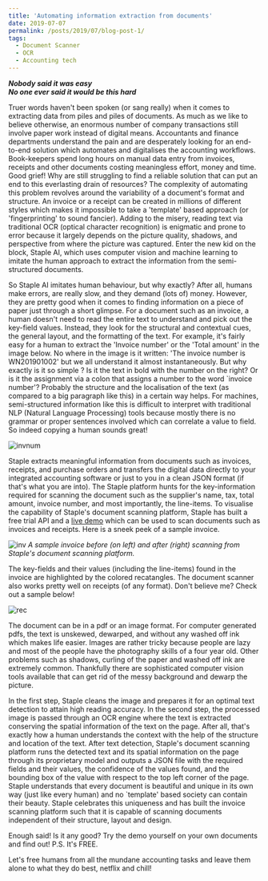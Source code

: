 ```yaml
---
title: 'Automating information extraction from documents'
date: 2019-07-07
permalink: /posts/2019/07/blog-post-1/
tags:
  - Document Scanner
  - OCR
  - Accounting tech
---
```


***Nobody said it was easy <br>
No one ever said it would be this hard***

Truer words haven't been spoken (or sang really) when it comes to extracting data from piles and piles of documents. As much as we like to believe otherwise, an enormous number of company transactions still involve paper work instead of digital means. Accountants and finance departments understand the pain and are desperately looking for an end-to-end solution which automates and digitalises the accounting workflows.  Book-keepers spend long hours on manual data entry from invoices, receipts and other documents costing meaningless effort, money and time. Good grief! Why are still struggling to find a reliable solution that can put an end to this everlasting drain of resources? The complexity of automating this problem revolves around the variability of a document's format and structure. An invoice or a receipt can be created in millions of different styles which makes it impossible to take a 'template' based approach (or 'fingerprinting' to sound fancier). Adding to the misery, reading text via traditional OCR (optical character recognition) is enigmatic and prone to error because it largely depends on the picture quality, shadows, and perspective from where the picture was captured. Enter the new kid on the block, Staple AI,  which uses computer vision and machine learning to imitate the human approach to extract the information from the semi-structured documents.

So Staple AI imitates human behaviour, but why exactly? After all, humans make errors, are really slow, and they demand (lots of) money. However, they are pretty good when it comes to finding information on a piece of paper just through a short glimpse.  For a document such as an invoice, a human doesn't need to read the entire text to understand and pick out the key-field values. Instead, they look for the structural and contextual cues, the general layout, and the formatting of the text. For example, it's fairly easy for a human to extract the 'Invoice number' or the 'Total amount' in the image below. No where in the image is it written: 'The invoice number is WN201901002' but we all understand it almost instantaneously. But why exactly is it so simple ? Is it the text in bold with the number on the right? Or is it the assignment via a colon that assigns a number to the word `invoice number'? Probably the structure and the localisation of the text (as compared to a big paragraph like this) in a certain way helps. For machines, semi-structured information like this is difficult to interpret with traditional NLP (Natural Language Processing) tools because mostly there is no grammar or proper sentences involved which can correlate a value to field. So indeed copying a human sounds great! 


![invnum](http://ashima0109.github.io/images/formatting.png)

Staple extracts meaningful information from documents such as invoices, receipts, and purchase orders and transfers the digital data directly to your integrated accounting software or just to you in a clean JSON format (if that's what you are into). The Staple platform hunts for the key-information required for scanning the document such as the supplier's name, tax, total amount, invoice number, and most importantly, the line-items. To visualise the capability of Staple's document scanning platform, Staple has built a free trial API and a [live demo](https://demo.staple.io/) which can be used to scan documents such as invoices and receipts. Here is a sneek peek of a sample invoice.  

![inv](ashima0109.github.io/images/samplei.jpg) _A sample invoice before (on left) and after (right) scanning from Staple's document scanning platform._
<br />

The key-fields and their values (including the line-items) found in the invoice are highlighted by the colored recatangles. The document scanner also works pretty well on receipts (of any format). Don't believe me? Check out a sample below!

![rec](ashima0109.github.io/images/sampler.png)

The document can be in a pdf or an image format. For computer generated pdfs, the text is unskewed, dewarped, and without any washed off ink which makes life easier. Images are rather tricky because people are lazy and most of the people have the photography skills of a four year old. Other problems such as shadows, curling of the paper and washed off ink are extremely common. Thankfully there are sophisticated computer vision tools available that can get rid of the messy background and dewarp the picture. 


In the first step, Staple cleans the image and prepares it for an optimal text detection to attain high reading accuracy. In the second step, the processed image is passed through an OCR engine where the text is extracted conserving the spatial information of the text on the page. After all, that's exactly how a human understands the context with the help of the structure and location of the text. After text detection, Staple's document scanning platform runs the detected text and its spatial information on the page through its proprietary model and outputs  a JSON file with the required fields and their values, the confidence of the values found, and the bounding box of the value with respect to the top left corner of the page. Staple understands that every document is beautiful and unique in its own way (just like every human) and no `template' based society can contain their beauty. Staple celebrates this uniqueness and has built the invoice scanning platform such that it is capable of scanning documents independent of their structure, layout and design. 

Enough said! Is it any good? Try the demo yourself on your own documents and find out! P.S. It's FREE.


Let's free humans from all the mundane accounting tasks and leave them alone to what they do best, netflix and chill!  
